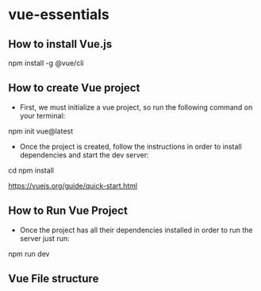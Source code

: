 # vue-essentials

## How to install Vue.js

npm install -g @vue/cli

## How to **create** Vue project

- First, we must initialize a vue project, so run the following command on your terminal:

npm init vue@latest

- Once the project is created, follow the instructions in order to install dependencies and start the dev server:

cd <your-project-name>
npm install

https://vuejs.org/guide/quick-start.html

## How to **Run** Vue Project

- Once the project has all their dependencies installed in order to run the server just run:

npm run dev

## Vue File structure

<script>
  ... Logic Goes here
</script>

<template>
  ...Structure defined in HTML code goes here  
</template>

<style scoped>
  ...Styles defined in CSS goes here
</style>
